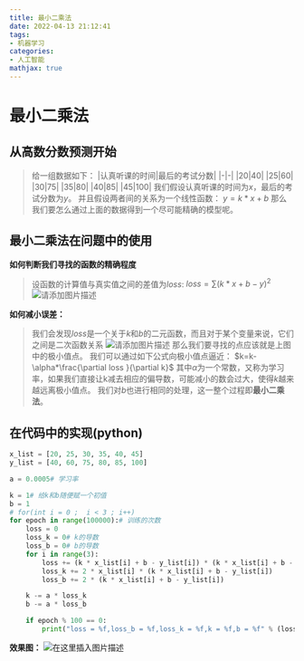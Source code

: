 ```yaml
---
title: 最小二乘法
date: 2022-04-13 21:12:41
tags:
- 机器学习
categories:
- 人工智能
mathjax: true
---
```


# 最小二乘法

## 从高数分数预测开始
>给一组数据如下：
>|认真听课的时间|最后的考试分数|
>|-|-|
>|20|40|
>|25|60|
>|30|75|
>|35|80|
>|40|85|
>|45|100|
>我们假设认真听课的时间为$x$，最后的考试分数为$y$。
>并且假设两者间的关系为一个线性函数：
>$y=k*x+b$
>那么我们要怎么通过上面的数据得到一个尽可能精确的模型呢。
## 最小二乘法在问题中的使用
**如何判断我们寻找的函数的精确程度**
>设函数的计算值与真实值之间的差值为$loss$:
>$loss=\sum(k*x+b-y)^{2}$
![请添加图片描述](https://img-blog.csdnimg.cn/66707dbb1b124861a60d2adb043272e4.png?x-oss-process=image/watermark,type_d3F5LXplbmhlaQ,shadow_50,text_Q1NETiBAdGltZXJfY2F0Y2g=,size_20,color_FFFFFF,t_70,g_se,x_16)

**如何减小误差：**
>我们会发现$loss$是一个关于$k$和$b$的二元函数，而且对于某个变量来说，它们之间是二次函数关系
>![请添加图片描述](https://img-blog.csdnimg.cn/200761036f4a46d282860275ce9cf60e.png?x-oss-process=image/watermark,type_d3F5LXplbmhlaQ,shadow_50,text_Q1NETiBAdGltZXJfY2F0Y2g=,size_20,color_FFFFFF,t_70,g_se,x_16)
那么我们要寻找的点应该就是上图中的极小值点。
我们可以通过如下公式向极小值点逼近：
$k=k-\alpha*\frac{\partial loss }{\partial k}$
其中$\alpha$为一个常数，又称为学习率，如果我们直接让k减去相应的偏导数，可能减小的数会过大，使得$k$越来越远离极小值点。
我们对$b$也进行相同的处理，这一整个过程即**最小二乘法**。 

## 在代码中的实现(python)

```python
x_list = [20, 25, 30, 35, 40, 45]
y_list = [40, 60, 75, 80, 85, 100]

a = 0.0005# 学习率

k = 1# 给k和b随便赋一个初值
b = 1
# for(int i = 0 ;  i < 3 ; i++)
for epoch in range(100000):# 训练的次数
    loss = 0
    loss_k = 0# k的导数
    loss_b = 0# b的导数
    for i in range(3):
        loss += (k * x_list[i] + b - y_list[i]) * (k * x_list[i] + b - y_list[i])
        loss_k += 2 * x_list[i] * (k * x_list[i] + b - y_list[i])
        loss_b += 2 * (k * x_list[i] + b - y_list[i])

    k -= a * loss_k
    b -= a * loss_b

    if epoch % 100 == 0:
        print("loss = %f,loss_b = %f,loss_k = %f,k = %f,b = %f" % (loss, loss_b, loss_k, k, b))
```
**效果图：**
![在这里插入图片描述](https://img-blog.csdnimg.cn/1cc69c63bb4f4ec9a692f69906725615.png?x-oss-process=image/watermark,type_d3F5LXplbmhlaQ,shadow_50,text_Q1NETiBAdGltZXJfY2F0Y2g=,size_20,color_FFFFFF,t_70,g_se,x_16)

